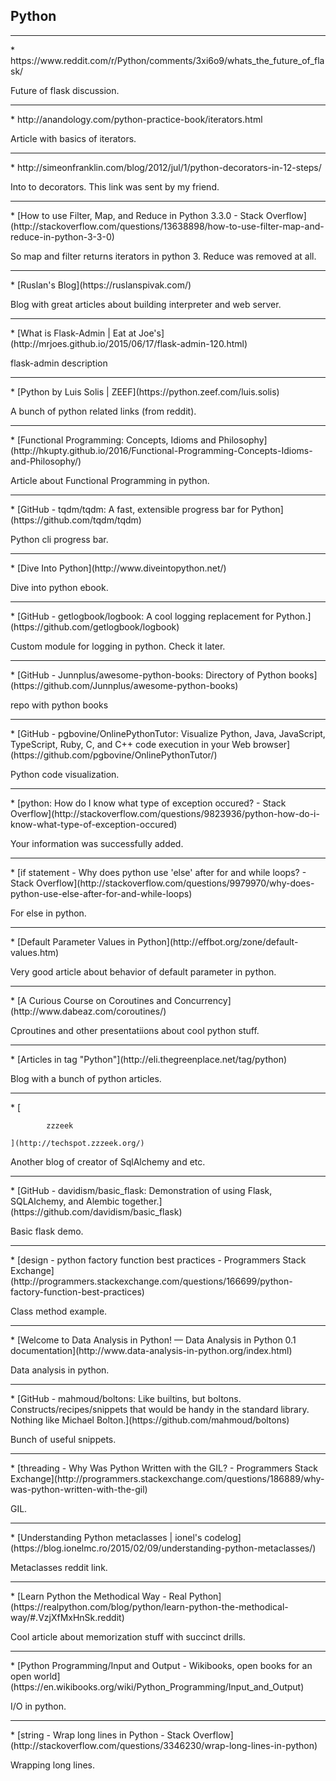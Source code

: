 Python
---
<hr>
* https://www.reddit.com/r/Python/comments/3xi6o9/whats_the_future_of_flask/

Future of flask discussion.
<hr>
* http://anandology.com/python-practice-book/iterators.html

Article with basics of iterators.
<hr>
* http://simeonfranklin.com/blog/2012/jul/1/python-decorators-in-12-steps/

Into to decorators. This link was sent by my friend.
<hr>
* [How to use Filter, Map, and Reduce in Python 3.3.0 - Stack Overflow](http://stackoverflow.com/questions/13638898/how-to-use-filter-map-and-reduce-in-python-3-3-0)

So map and filter returns iterators in python 3. Reduce was removed at all.
<hr>
* [Ruslan's Blog](https://ruslanspivak.com/)

Blog with great articles about building interpreter and web server.
<hr>
* [What is Flask-Admin |  Eat at Joe's](http://mrjoes.github.io/2015/06/17/flask-admin-120.html)

flask-admin description
<hr>
* [Python by Luis Solis | ZEEF](https://python.zeef.com/luis.solis)

A bunch of python related links (from reddit).
<hr>
* [Functional Programming: Concepts, Idioms and Philosophy](http://hkupty.github.io/2016/Functional-Programming-Concepts-Idioms-and-Philosophy/)

Article about Functional Programming in python.
<hr>
* [GitHub - tqdm/tqdm: A fast, extensible progress bar for Python](https://github.com/tqdm/tqdm)

Python cli progress bar.
<hr>
* [Dive Into Python](http://www.diveintopython.net/)

Dive into python ebook.
<hr>
* [GitHub - getlogbook/logbook: A cool logging replacement for Python.](https://github.com/getlogbook/logbook)

Custom module for logging in python. Check it later.
<hr>
* [GitHub - Junnplus/awesome-python-books: Directory of Python books](https://github.com/Junnplus/awesome-python-books)

repo with python books
<hr>
* [GitHub - pgbovine/OnlinePythonTutor: Visualize Python, Java, JavaScript, TypeScript, Ruby, C, and C++ code execution in your Web browser](https://github.com/pgbovine/OnlinePythonTutor/)

Python code visualization.
<hr>
* [python: How do I know what type of exception occured? - Stack Overflow](http://stackoverflow.com/questions/9823936/python-how-do-i-know-what-type-of-exception-occured)

Your information was successfully added.
<hr>
* [if statement - Why does python use 'else' after for and while loops? - Stack Overflow](http://stackoverflow.com/questions/9979970/why-does-python-use-else-after-for-and-while-loops)

For else in python.
<hr>
* [Default Parameter Values in Python](http://effbot.org/zone/default-values.htm)

Very good article about behavior of default parameter in python.
<hr>
* [A Curious Course on Coroutines and Concurrency](http://www.dabeaz.com/coroutines/)

Cproutines and other presentatiions about cool python stuff.
<hr>
* [Articles in tag "Python"](http://eli.thegreenplace.net/tag/python)

Blog with a bunch of python articles.
<hr>
* [
        
            zzzeek
        
    ](http://techspot.zzzeek.org/)

Another blog of creator of SqlAlchemy and etc.
<hr>
* [GitHub - davidism/basic_flask: Demonstration of using Flask, SQLAlchemy, and Alembic together.](https://github.com/davidism/basic_flask)

Basic flask demo.
<hr>
* [design - python factory function best practices - Programmers Stack Exchange](http://programmers.stackexchange.com/questions/166699/python-factory-function-best-practices)

Class method example.
<hr>
* [Welcome to Data Analysis in Python! — Data Analysis in Python 0.1 documentation](http://www.data-analysis-in-python.org/index.html)

Data analysis in python.
<hr>
* [GitHub - mahmoud/boltons: Like builtins, but boltons. Constructs/recipes/snippets that would be handy in the standard library. Nothing like Michael Bolton.](https://github.com/mahmoud/boltons)

Bunch of useful snippets.
<hr>
* [threading - Why Was Python Written with the GIL? - Programmers Stack Exchange](http://programmers.stackexchange.com/questions/186889/why-was-python-written-with-the-gil)

GIL.
<hr>
* [Understanding Python metaclasses | ionel's codelog](https://blog.ionelmc.ro/2015/02/09/understanding-python-metaclasses/)

Metaclasses reddit link.
<hr>
* [Learn Python the Methodical Way - Real Python](https://realpython.com/blog/python/learn-python-the-methodical-way/#.VzjXfMxHnSk.reddit)

Cool article about memorization stuff with succinct drills.
<hr>
* [Python Programming/Input and Output - Wikibooks, open books for an open world](https://en.wikibooks.org/wiki/Python_Programming/Input_and_Output)

I/O in python.
<hr>
* [string - Wrap long lines in Python - Stack Overflow](http://stackoverflow.com/questions/3346230/wrap-long-lines-in-python)

Wrapping long lines.
